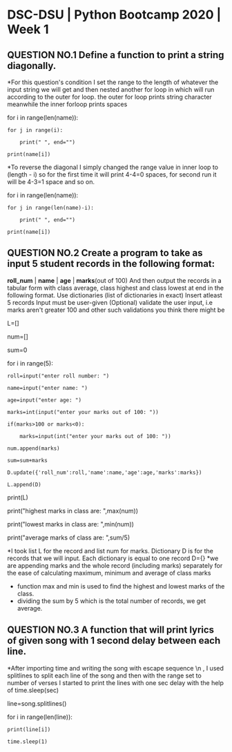 # DSC-DSU | Python Bootcamp 2020 | Week 1

## QUESTION NO.1 Define a function to print a string diagonally.


*For this question's condition I set the range to the length of whatever the input string we will get and then nested another for loop in which will run according to the outer for loop. the outer for loop prints string character meanwhile the inner forloop prints spaces


for i in range(len(name)):

    for j in range(i):
    
        print(" ", end="")
        
    print(name[i])
    
    
*To reverse the diagonal I simply changed the range value in inner loop to (length - i) so for the first time it will print 4-4=0 spaces, for second run it will be 4-3=1 space and so on. 

for i in range(len(name)):

    for j in range(len(name)-i):
    
        print(" ", end="")
        
    print(name[i])
  
  
## QUESTION NO.2 Create a program to take as input 5 student records in the following format:
**roll_num** | **name** | **age** | **marks**(out of 100)
And then output the records in a tabular form with class average, class highest and class lowest at end in the following format.
Use dictionaries (list of dictionaries in exact)
Insert atleast 5 records
Input must be user-given
(Optional) validate the user input, i.e marks aren't greater 100 and other such validations you think there might be    

L=[] 

num=[]

sum=0

for i in range(5):

    roll=input("enter roll number: ")
    
    name=input("enter name: ")
    
    age=input("enter age: ")
    
    marks=int(input("enter your marks out of 100: "))
    
    if(marks>100 or marks<0):
    
        marks=input(int("enter your marks out of 100: "))
        
    num.append(marks)
    
    sum=sum+marks
    
    D.update({'roll_num':roll,'name':name,'age':age,'marks':marks})

    L.append(D)
    
print(L)

print("highest marks in class are: ",max(num)) 

print("lowest marks in class are: ",min(num))  

print("average marks of class are: ",sum/5)

*I took list L for the record and list num for marks. Dictionary D is for the records that we will input. Each dictionary is equal to one record D={}
*we are appending marks and the whole record (including marks) separately for the ease of calculating maximum, minimum and average of class marks 
* function max and min is used to find the highest and lowest marks of the class.
* dividing the sum by 5 which is the total number of records, we get average.

## QUESTION NO.3 A function that will print lyrics of given song with 1 second delay between each line.


*After importing time and writing the song with escape sequence \n , I used splitlines to split each line of the song and then with the range set to number of verses I started to print the lines with one sec delay with the help of time.sleep(sec)

line=song.splitlines()

for i in range(len(line)):

    print(line[i])
    
    time.sleep(1)
